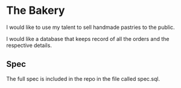 # The Bakery
I would like to use my talent to sell handmade pastries to the public.

I would like a database that keeps record of all the orders and the respective details.

## Spec
The full spec is included in the repo in the file called spec.sql.
